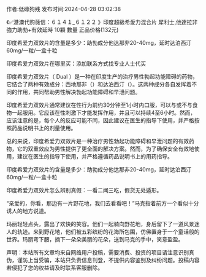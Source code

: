 <p>作者:低碌狗残 发布时间:2024-04-28 03:02:38</p>
<p>《✅港澳代购薇信：６１４１_６１２２ 》印度超級希愛力混合片 犀利士,他達拉非 強力助勃+有效延時 10顆 數量 正品价格(132元) </p>
									<p>印度希爱力双效片的含量是多少：助勃成分他达那非20-40mg，延时达泊西汀60mg/一粒/一盒十粒</p><p></p><p>印度希爱力双效片在哪里买：添加联系方式找专业人士代买</p><p>印度希爱力双效片（ Dual  ）是一种在印度生产的治疗男性勃起功能障碍的药物，它结合了两种有效成分：西地那非（）和达泊西汀（）。这两种成分各自发挥着不同的作用，共同帮助男性解决勃起功能障碍和早泄问题。</p><p></p><p>印度希爱力双效片通常建议在性行为前约30分钟至1小时内口服，可以与或不与食物一起服用。它应该在性刺激下才能发挥作用，并且可以持续4至6小时。然而，应该注意的是，每个人的反应可能不同，因此建议在医生的指导下使用，并严格按照药品说明书上的剂量使用。</p><p>总的来说，印度希爱力双效片是一种治疗男性勃起功能障碍和早泄问题的有效药物，它的双重效应为男性提供了更全面的解决方案。然而，为了确保安全有效地使用，建议在医生的指导下使用，并严格遵循药品说明书上的用药指导。</p><p>印度希爱力双效片的含量是多少：助勃成分他达那非20-40mg，延时达泊西汀60mg/一粒/一盒十粒</p><p></p><p>印度希爱力双效片怎么辨别真假：一看二闻三吃，假货无处遁形。</p><p></p><p></p><p></p><p>“亲爱的，你看，那边有一片野花地，我们去看看吧！”马克指着前方一个看似十分诱人的地方说道。</p><p></p><p>玛丽轻轻点头，露出了欢快的笑容。他们一起骑向野花地，身后留下了一道风景迷人的轨迹。来到野花地，他们被五彩缤纷的花海所包围，仿佛置身于一个童话般的世界。玛丽弯下腰，摘下一朵朵美丽的花朵，送到马克的手中，笑意盈盈。</p><p></p>				声明：本站所有文章均来自网络用户投稿，需要消费、投资的项目请注意识别真伪，谨防上当受骗，本站只负责信息刊登，不提供内容鉴别及纠纷问题。投稿内容若侵犯了您的权益请及时联系客服删除。				

